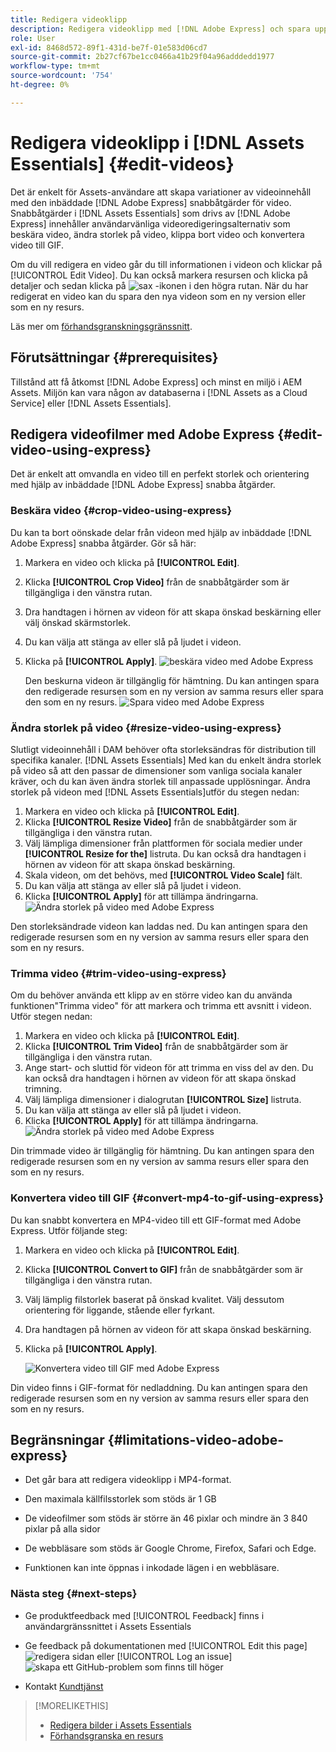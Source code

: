 ```yaml
---
title: Redigera videoklipp
description: Redigera videoklipp med [!DNL Adobe Express] och spara uppdaterade videor som versioner.
role: User
exl-id: 8468d572-89f1-431d-be7f-01e583d06cd7
source-git-commit: 2b27cf67be1cc0466a41b29f04a96adddedd1977
workflow-type: tm+mt
source-wordcount: '754'
ht-degree: 0%

---
```


# Redigera videoklipp i [!DNL Assets Essentials] {#edit-videos}

Det är enkelt för Assets-användare att skapa variationer av videoinnehåll med den inbäddade [!DNL Adobe Express] snabbåtgärder för video. Snabbåtgärder i [!DNL Assets Essentials] som drivs av [!DNL Adobe Express] innehåller användarvänliga videoredigeringsalternativ som beskära video, ändra storlek på video, klippa bort video och konvertera video till GIF.

Om du vill redigera en video går du till informationen i videon och klickar på [!UICONTROL Edit Video]. Du kan också markera resursen och klicka på detaljer och sedan klicka på ![sax](assets/do-not-localize/cut.svg) -ikonen i den högra rutan. När du har redigerat en video kan du spara den nya videon som en ny version eller som en ny resurs.

Läs mer om [förhandsgranskningsgränssnitt](/help/using/navigate-view.md#preview-assets).

## Förutsättningar {#prerequisites}

Tillstånd att få åtkomst [!DNL Adobe Express] och minst en miljö i AEM Assets. Miljön kan vara någon av databaserna i [!DNL Assets as a Cloud Service] eller [!DNL Assets Essentials].

## Redigera videofilmer med Adobe Express {#edit-video-using-express}

Det är enkelt att omvandla en video till en perfekt storlek och orientering med hjälp av inbäddade [!DNL Adobe Express] snabba åtgärder.

### Beskära video {#crop-video-using-express}

Du kan ta bort oönskade delar från videon med hjälp av inbäddade [!DNL Adobe Express] snabba åtgärder. Gör så här:

1. Markera en video och klicka på **[!UICONTROL Edit]**.
2. Klicka **[!UICONTROL Crop Video]** från de snabbåtgärder som är tillgängliga i den vänstra rutan.
3. Dra handtagen i hörnen av videon för att skapa önskad beskärning eller välj önskad skärmstorlek.
4. Du kan välja att stänga av eller slå på ljudet i videon.
5. Klicka på **[!UICONTROL Apply]**.
   ![beskära video med Adobe Express](/help/using/assets/adobe-express-crop-video.png)

   Den beskurna videon är tillgänglig för hämtning. Du kan antingen spara den redigerade resursen som en ny version av samma resurs eller spara den som en ny resurs. ![Spara video med Adobe Express](/help/using/assets/adobe-express-save-video.png)

### Ändra storlek på video {#resize-video-using-express}

Slutligt videoinnehåll i DAM behöver ofta storleksändras för distribution till specifika kanaler. [!DNL Assets Essentials] Med kan du enkelt ändra storlek på video så att den passar de dimensioner som vanliga sociala kanaler kräver, och du kan även ändra storlek till anpassade upplösningar. Ändra storlek på videon med [!DNL Assets Essentials]utför du stegen nedan:

1. Markera en video och klicka på **[!UICONTROL Edit]**.
2. Klicka **[!UICONTROL Resize Video]** från de snabbåtgärder som är tillgängliga i den vänstra rutan.
3. Välj lämpliga dimensioner från plattformen för sociala medier under **[!UICONTROL Resize for the]** listruta. Du kan också dra handtagen i hörnen av videon för att skapa önskad beskärning.
4. Skala videon, om det behövs, med **[!UICONTROL Video Scale]** fält.
5. Du kan välja att stänga av eller slå på ljudet i videon.
6. Klicka **[!UICONTROL Apply]** för att tillämpa ändringarna.
   ![Ändra storlek på video med Adobe Express](/help/using/assets/adobe-express-resize-video.png)

Den storleksändrade videon kan laddas ned. Du kan antingen spara den redigerade resursen som en ny version av samma resurs eller spara den som en ny resurs.

### Trimma video {#trim-video-using-express}

Om du behöver använda ett klipp av en större video kan du använda funktionen&quot;Trimma video&quot; för att markera och trimma ett avsnitt i videon. Utför stegen nedan:

1. Markera en video och klicka på **[!UICONTROL Edit]**.
2. Klicka **[!UICONTROL Trim Video]** från de snabbåtgärder som är tillgängliga i den vänstra rutan.
3. Ange start- och sluttid för videon för att trimma en viss del av den. Du kan också dra handtagen i hörnen av videon för att skapa önskad trimning.
4. Välj lämpliga dimensioner i dialogrutan **[!UICONTROL Size]** listruta.
5. Du kan välja att stänga av eller slå på ljudet i videon.
6. Klicka **[!UICONTROL Apply]** för att tillämpa ändringarna.
   ![Ändra storlek på video med Adobe Express](/help/using/assets/adobe-express-trim-video.png)

Din trimmade video är tillgänglig för hämtning. Du kan antingen spara den redigerade resursen som en ny version av samma resurs eller spara den som en ny resurs.

### Konvertera video till GIF {#convert-mp4-to-gif-using-express}

Du kan snabbt konvertera en MP4-video till ett GIF-format med Adobe Express. Utför följande steg:

1. Markera en video och klicka på **[!UICONTROL Edit]**.
2. Klicka **[!UICONTROL Convert to GIF]** från de snabbåtgärder som är tillgängliga i den vänstra rutan.
3. Välj lämplig filstorlek baserat på önskad kvalitet. Välj dessutom orientering för liggande, stående eller fyrkant.
4. Dra handtagen på hörnen av videon för att skapa önskad beskärning.
5. Klicka på **[!UICONTROL Apply]**.

   ![Konvertera video till GIF med Adobe Express](/help/using/assets/adobe-express-convert-video-to-gif.png)

Din video finns i GIF-format för nedladdning. Du kan antingen spara den redigerade resursen som en ny version av samma resurs eller spara den som en ny resurs.

## Begränsningar {#limitations-video-adobe-express}

* Det går bara att redigera videoklipp i MP4-format.

* Den maximala källfilsstorlek som stöds är 1 GB

* De videofilmer som stöds är större än 46 pixlar och mindre än 3 840 pixlar på alla sidor

* De webbläsare som stöds är Google Chrome, Firefox, Safari och Edge.

* Funktionen kan inte öppnas i inkodade lägen i en webbläsare.

### Nästa steg {#next-steps}

* Ge produktfeedback med [!UICONTROL Feedback] finns i användargränssnittet i Assets Essentials

* Ge feedback på dokumentationen med [!UICONTROL Edit this page] ![redigera sidan](assets/do-not-localize/edit-page.png) eller [!UICONTROL Log an issue] ![skapa ett GitHub-problem](assets/do-not-localize/github-issue.png) som finns till höger

* Kontakt [Kundtjänst](https://experienceleague.adobe.com/?support-solution=General#support)

>[!MORELIKETHIS]
>
>* [Redigera bilder i Assets Essentials](/help/using/edit-images.md)
>* [Förhandsgranska en resurs](/help/using/navigate-view.md#preview-assets)
